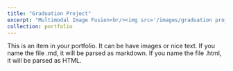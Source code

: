 ```yaml
---
title: "Graduation Project"
excerpt: "Multimodal Image Fusion<br/><img src='/images/graduation project.png'>"
collection: portfolio
---
```


This is an item in your portfolio. It can be have images or nice text. If you name the file .md, it will be parsed as markdown. If you name the file .html, it will be parsed as HTML. 
